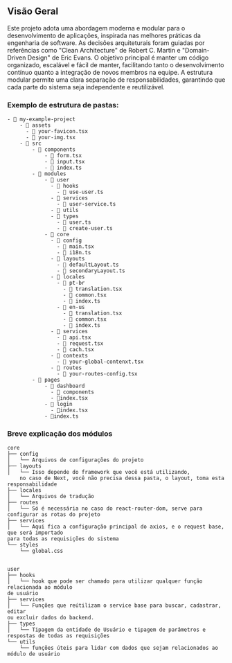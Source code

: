 ## Visão Geral

Este projeto adota uma abordagem moderna e modular para o desenvolvimento de aplicações, inspirada nas melhores práticas da engenharia de software. As decisões arquiteturais foram guiadas por referências como "Clean Architecture" de Robert C. Martin e "Domain-Driven Design" de Eric Evans. O objetivo principal é manter um código organizado, escalável e fácil de manter, facilitando tanto o desenvolvimento contínuo quanto a integração de novos membros na equipe. A estrutura modular permite uma clara separação de responsabilidades, garantindo que cada parte do sistema seja independente e reutilizável.

### Exemplo de estrutura de pastas:

```
- 📂 my-example-project
    - 📂 assets
      - 📄 your-favicon.tsx
      - 📄 your-img.tsx
    - 📂 src
        - 📂 components
            - 📄 form.tsx
            - 📄 input.tsx
            - 📄 index.ts
        - 📂 modules
            - 📂 user
              - 📂 hooks
                - 📄 use-user.ts
              - 📂 services
                - 📄 user-service.ts
              - 📂 utils
              - 📂 types
                - 📄 user.ts
                - 📄 create-user.ts
            - 📂 core
              - 📂 config
                - 📄 main.tsx
                - 📄 i18n.ts
              - 📂 layouts
                - 📄 defaultLayout.ts
                - 📄 secondaryLayout.ts
              - 📂 locales
                - 📂 pt-br
                  - 📄 translation.tsx
                  - 📄 common.tsx
                  - 📄 index.ts
                - 📂 en-us
                  - 📄 translation.tsx
                  - 📄 common.tsx
                  - 📄 index.ts
              - 📂 services
                - 📄 api.tsx
                - 📄 request.tsx
                - 📄 cach.tsx
              - 📂 contexts
                - 📄 your-global-contenxt.tsx
              - 📂 routes
                - 📄 your-routes-config.tsx
        - 📂 pages
            - 📂 dashboard
              - 📂 components
              - 📄index.tsx
            - 📂 login
              - 📄index.tsx
            - 📄index.ts
```

### Breve explicação dos módulos

```
core
├── config
│   └── Arquivos de configurações do projeto
├── layouts
│   └── Isso depende do framework que você está utilizando,
  	no caso de Next, você não precisa dessa pasta, o layout, toma esta responsabilidade
├── locales
│   └── Arquivos de tradução
├── routes
│   └── Só é necessária no caso do react-router-dom, serve para configurar as rotas do projeto
├── services
│   └── Aqui fica a configuração principal do axios, e o request base, que será importado
para todas as requisições do sistema
└── styles
    └── global.css


user
├── hooks
│   └── hook que pode ser chamado para utilizar qualquer função relacionada ao módulo
de usuário
├── services
│   └── Funções que reútilizam o service base para buscar, cadastrar, editar
ou excluir dados do backend.
├── types
│   └── Tipagem da entidade de Usuário e tipagem de parâmetros e respostas de todas as requisições
└── utils
    └── funções úteis para lidar com dados que sejam relacionados ao módulo de usuário
```

